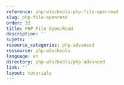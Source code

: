 ```yaml
---
reference: php-w3schools-php-file-openread
slug: php-file-openread
order: 32
title: PHP File Open/Read
description: ''
sujets: ''
resource_categories: php-advanced
ressource: php-w3schools
language: en
directory: php-w3schools/php-advanced
link: ''
layout: tutorials
---
```

